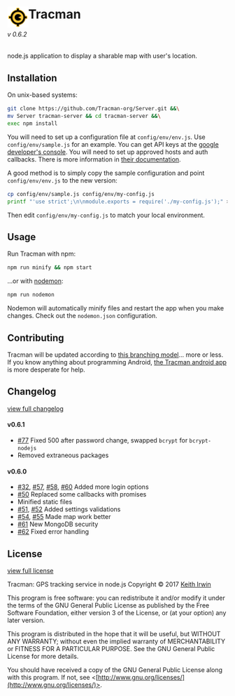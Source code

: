 # <img align="left" src="/static/img/icon/by/48.png" alt="[]" title="The Tracman Logo">Tracman
###### v 0.6.2

node.js application to display a sharable map with user's location.


## Installation

On unix-based systems:

```sh
git clone https://github.com/Tracman-org/Server.git &&\
mv Server tracman-server && cd tracman-server &&\
exec npm install
```

You will need to set up a configuration file at `config/env/env.js`.  Use `config/env/sample.js` for an example.  You can get API keys at the [google developer's console](https://console.developers.google.com/apis/credentials).  You will need to set up approved hosts and auth callbacks.  There is more information in [their documentation](https://support.google.com/googleapi/answer/6158857?hl=en).  

A good method is to simply copy the sample configuration and point `config/env/env.js` to the new version: 

```sh
cp config/env/sample.js config/env/my-config.js
printf "'use strict';\n\nmodule.exports = require('./my-config.js');" > config/env/env.js
```

Then edit `config/env/my-config.js` to match your local environment.  


## Usage

Run Tracman with npm: 

```sh
npm run minify && npm start
```

...or with [nodemon](https://nodemon.io/):

```sh
npm run nodemon
```

Nodemon will automatically minify files and restart the app when you make changes.  Check out the `nodemon.json` configuration.  


## Contributing

Tracman will be updated according to [this branching model](http://nvie.com/posts/a-successful-git-branching-model)... more or less.  If you know anything about programming Android, [the Tracman android app](https://github.com/Tracman-org/Android) is more desperate for help.  


## Changelog

[view full changelog](CHANGELOG.md)

#### v0.6.1

* [#77](https://github.com/Tracman-org/Server/issues/77) Fixed 500 after password change, swapped `bcrypt` for `bcrypt-nodejs`
* Removed extraneous packages

#### v0.6.0

* [#32](https://github.com/Tracman-org/Server/issues/32), [#57](https://github.com/Tracman-org/Server/issues/57), [#58](https://github.com/Tracman-org/Server/issues/58), [#60](https://github.com/Tracman-org/Server/issues/60) Added more login options
* [#50](https://github.com/Tracman-org/Server/issues/50) Replaced some callbacks with promises
* Minified static files
* [#51](https://github.com/Tracman-org/Server/issues/51), [#52](https://github.com/Tracman-org/Server/issues/52) Added settings validations
* [#54](https://github.com/Tracman-org/Server/issues/54), [#55](https://github.com/Tracman-org/Server/issues/55) Made map work better
* [#61](https://github.com/Tracman-org/Server/issues/61) New MongoDB security
* [#62](https://github.com/Tracman-org/Server/issues/62) Fixed error handling


## License

[view full license](LICENSE.md)

Tracman: GPS tracking service in node.js
Copyright © 2017 [Keith Irwin](https://keithirwin.us/)

This program is free software: you can redistribute it and/or modify it under the terms of the GNU General Public License as published by the Free Software Foundation, either version 3 of the License, or (at your option) any later version.

This program is distributed in the hope that it will be useful, but WITHOUT ANY WARRANTY; without even the implied warranty of MERCHANTABILITY or FITNESS FOR A PARTICULAR PURPOSE.  See the GNU General Public License for more details.

You should have received a copy of the GNU General Public License along with this program.  If not, see <[http://www.gnu.org/licenses/](http://www.gnu.org/licenses/)>.
